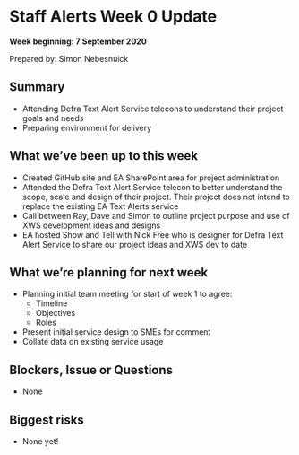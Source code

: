 # Staff Alerts Week 0 Update
**Week beginning: 7 September 2020** 

Prepared by: Simon Nebesnuick

## Summary

* Attending Defra Text Alert Service telecons to understand their project goals and needs
* Preparing environment for delivery

## What we’ve been up to this week

* Created GitHub site and EA SharePoint area for project administration
 * Attended the Defra Text Alert Service telecon to better understand the scope, scale and design of their project. Their project does not intend to replace the existing EA Text Alerts service
* Call between Ray, Dave and Simon to outline project purpose and use of XWS development ideas and designs
* EA hosted Show and Tell with Nick Free who is designer for  Defra Text Alert Service to share our project ideas and XWS dev to date

## What we’re planning for next week
* Planning initial team meeting for start of week 1 to agree:
  * Timeline
  * Objectives
  * Roles
* Present initial service design to SMEs for comment
* Collate data on existing service usage

## Blockers, Issue or Questions

* None


## Biggest risks

* None yet!
